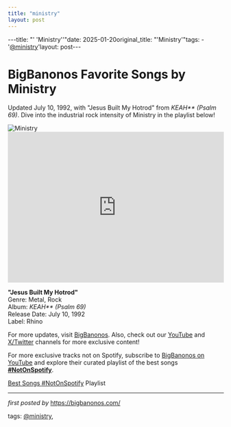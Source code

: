 ```yaml
---
title: "ministry"
layout: post
---
```

---title: "' 'Ministry''"date: 2025-01-20original_title: "'Ministry'"tags:  - '[@ministry](/tags/ministry/)'layout: post--- <!-- Title of the Post --><h1 >BigBanonos Favorite Songs by Ministry</h1> <!-- Introductory Text --><p >Updated July 10, 1992, with "Jesus Built My Hotrod" from <em>KE*A*H** (Psalm 69)</em>. Dive into the industrial rock intensity of Ministry in the playlist below!</p> <!-- Featured Image --><div > <img src="https://upload.wikimedia.org/wikipedia/commons/thumb/1/1d/Hellfest2017Ministry_14.jpg/1200px-Hellfest2017Ministry_14.jpg" alt="Ministry" /></div> <!-- Spotify Embed --><div > <iframe src="https://open.spotify.com/embed/playlist/0zOKe0a8PdpSbWijYsDVA6?utm_source=generator" width="100%" height="352" frameBorder="0" allowfullscreen="" allow="autoplay; clipboard-write; encrypted-media; fullscreen; picture-in-picture" loading="lazy"></iframe></div> <!-- Song Information --><div > <p><strong>"Jesus Built My Hotrod"</strong><br> Genre: Metal, Rock<br> Album: <em>KE*A*H** (Psalm 69)</em><br> Release Date: July 10, 1992<br> Label: Rhino</p></div> <!-- Footer Links --><div > <p>For more updates, visit <a href="https://bigbanonos.com/" target="_blank">BigBanonos</a>. Also, check out our <a href="https://www.youtube.com/[@BigBanonos](/tags/BigBanonos/)" target="_blank">YouTube</a> and <a href="https://x.com/bigbanonos" target="_blank">X/Twitter</a> channels for more exclusive content!</p></div> <!--Subscribe and Playlist Links--><div>    <p>For more exclusive tracks not on Spotify, subscribe to <a href="https://www.youtube.com/[@BigBanonos](/tags/BigBanonos/)" target="_blank">BigBanonos on YouTube</a> and explore their curated playlist of the best songs <strong>[#NotOnSpotify](/tags/NotOnSpotify/)</strong>.</p>    <p><a href="https://www.youtube.com/playlist?list=PLtuNtuTatqI0kFahUCbtbfenC_ET5O_tr" target="_blank">Best Songs [#NotOnSpotify](/tags/NotOnSpotify/) Playlist<br /></a></p></div><hr /><p><em>first posted by</em> <a href="https://bigbanonos.com/" rel="noopener" target="_new">https://bigbanonos.com/</a></p><p>tags: [@ministry](/tags/ministry/),</p>